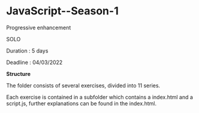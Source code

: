 # JavaScript--Season-1
 
Progressive enhancement

SOLO

Duration : 5 days

Deadline : 04/03/2022

**Structure**

The folder consists of several exercises, divided into 11 series.

Each exercise is contained in a subfolder which contains a index.html and a script.js, further explanations can be found in the index.html.
